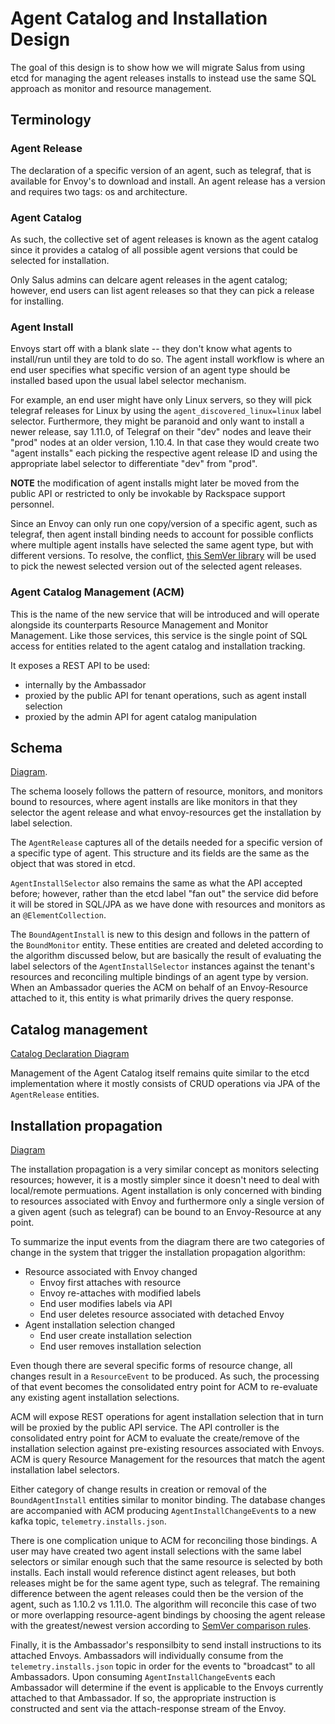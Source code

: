 # Agent Catalog and Installation Design

The goal of this design is to show how we will migrate Salus from using etcd for
managing the agent releases installs to instead use the same SQL approach as
monitor and resource management.

## Terminology

### Agent Release

The declaration of a specific version of an agent, such as telegraf, that is available
for Envoy's to download and install. An agent release has a version and requires two
tags: os and architecture. 

### Agent Catalog

As such, the collective set of agent releases is known as the agent catalog since it 
provides a catalog of all possible agent versions that could be selected for installation.

Only Salus admins can delcare agent releases in the agent catalog; however, end users
can list agent releases so that they can pick a release for installing. 

### Agent Install

Envoys start off with a blank slate -- they don't know what agents to install/run
until they are told to do so. The agent install workflow is where an end user specifies
what specific version of an agent type should be installed based upon the usual label
selector mechanism.

For example, an end user might have only Linux servers, so they will pick telegraf
releases for Linux by using the `agent_discovered_linux=linux` label selector.
Furthermore, they might be paranoid and only want to install a newer release, say 1.11.0,
of Telegraf on their "dev" nodes and leave their "prod" nodes at an older version, 1.10.4.
In that case they would create two "agent installs" each picking the respective
agent release ID and using the appropriate label selector to differentiate "dev" from "prod". 

**NOTE** the modification of agent installs might later be moved from the public API
or restricted to only be invokable by Rackspace support personnel. 

Since an Envoy can only run one copy/version of a specific agent, such as telegraf,
then agent install binding needs to account for possible conflicts where multiple
agent installs have selected the same agent type, but with different versions.
To resolve, the conflict, [this SemVer library](https://github.com/zafarkhaja/jsemver#comparing-versions)
will be used to pick the newest selected version out of the selected agent releases.

### Agent Catalog Management (ACM)

This is the name of the new service that will be introduced and will operate alongside
its counterparts Resource Management and Monitor Management. Like those services,
this service is the single point of SQL access for entities related to the agent
catalog and installation tracking. 

It exposes a REST API to be used:
- internally by the Ambassador
- proxied by the public API for tenant operations, such as agent install selection
- proxied by the admin API for agent catalog manipulation

## Schema

[Diagram](agent-catalog-er.plantuml).

The schema loosely follows the pattern of resource, monitors, and monitors bound to
resources, where agent installs are like monitors in that they selector the agent
release and what envoy-resources get the installation by label selection.

The `AgentRelease` captures all of the details needed for a specific version of a specific
type of agent. This structure and its fields are the same as the object that was 
stored in etcd.

`AgentInstallSelector` also remains the same as what the API accepted before; however,
rather than the etcd label "fan out" the service did before it will be stored in SQL/JPA
as we have done with resources and monitors as an `@ElementCollection`.

The `BoundAgentInstall` is new to this design and follows in the pattern of the
`BoundMonitor` entity. These entities are created and deleted according to the
algorithm discussed below, but are basically the result of evaluating the label
selectors of the `AgentInstallSelector` instances against the tenant's resources and
reconciling multiple bindings of an agent type by version. When an Ambassador
queries the ACM on behalf of an Envoy-Resource attached to it, this entity is what 
primarily drives the query response.

## Catalog management

[Catalog Declaration Diagram](agent-catalog-declare.plantuml)

Management of the Agent Catalog itself remains quite similar to the etcd implementation
where it mostly consists of CRUD operations via JPA of the `AgentRelease` entities.

## Installation propagation

[Diagram](agent-catalog-install.plantuml)

The installation propagation is a very similar concept as monitors selecting resources;
however, it is a mostly simpler since it doesn't need to deal with local/remote permuations.
Agent installation is only concerned with binding to resources associated with Envoy and
furthermore only a single version of a given agent (such as telegraf) can be bound to
an Envoy-Resource at any point.

To summarize the input events from the diagram there are two categories of change 
in the system that trigger the installation propagation algorithm:
- Resource associated with Envoy changed
  - Envoy first attaches with resource
  - Envoy re-attaches with modified labels
  - End user modifies labels via API
  - End user deletes resource associated with detached Envoy
- Agent installation selection changed
  - End user create installation selection
  - End user removes installation selection

Even though there are several specific forms of resource change, all changes result in
a `ResourceEvent` to be produced. As such, the processing of that event becomes the
consolidated entry point for ACM to re-evaluate any existing agent installation selections.

ACM will expose REST operations for agent installation selection that in turn will be
proxied by the public API service. The API controller is the consolidated entry point for
ACM to evaluate the create/remove of the installation selection against pre-existing
resources associated with Envoys. ACM is query Resource Management for the resources
that match the agent installation label selectors.

Either category of change results in creation or removal of the `BoundAgentInstall` entities 
similar to monitor binding. The database changes are accompanied with ACM producing
`AgentInstallChangeEvent`s to a new kafka topic, `telemetry.installs.json`.  

There is one complication unique to ACM for reconciling those bindings. A user may have
created two agent install selections with the same label selectors or similar enough such
that the same resource is selected by both installs. Each install would reference 
distinct agent releases, but both releases might be for the same agent type, such as
telegraf. The remaining difference between the agent releases could then be the version
of the agent, such as 1.10.2 vs 1.11.0. The algorithm will reconcile this case of two or
more overlapping resource-agent bindings by choosing the agent release with the 
greatest/newest version according to 
[SemVer comparison rules](https://github.com/zafarkhaja/jsemver#comparing-versions).

Finally, it is the Ambassador's responsilbity to send install instructions to its
attached Envoys. Ambassadors will individually consume from the `telemetry.installs.json`
topic in order for the events to "broadcast" to all Ambassadors.
Upon consuming `AgentInstallChangeEvent`s each Ambassador will determine if the event
is applicable to the Envoys currently attached to that Ambassador. If so, the appropriate
instruction is constructed and sent via the attach-response stream of the Envoy.